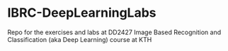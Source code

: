 # IBRC-DeepLearningLabs
Repo for the exercises and labs at DD2427 Image Based Recognition and Classification (aka Deep Learning) course at KTH

